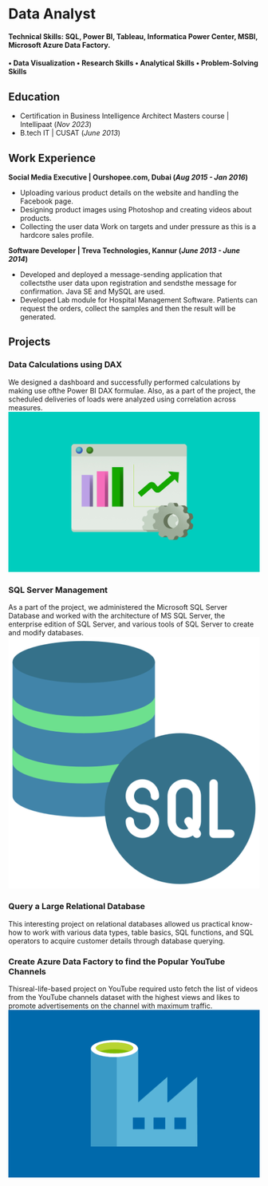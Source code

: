 
# Data Analyst

#### Technical Skills: SQL, Power BI, Tableau, Informatica Power Center, MSBI, Microsoft Azure Data Factory.
#### • Data Visualization • Research Skills • Analytical Skills • Problem-Solving Skills

## Education
- Certification in Business Intelligence Architect Masters course | Intellipaat (_Nov 2023_)						       		
- B.tech IT | CUSAT (_June 2013_)

## Work Experience
**Social Media Executive | Ourshopee.com, Dubai (_Aug 2015 - Jan 2016_)**
- Uploading various product details on the website and handling the Facebook page.
- Designing product images using Photoshop and creating videos about products.
- Collecting the user data Work on targets and under pressure as this is a hardcore sales profile.

**Software Developer | Treva Technologies, Kannur (_June 2013 - June 2014_)**
- Developed and deployed a message-sending application that collectsthe user data upon registration and sendsthe message for 
  confirmation. Java SE and MySQL are used.
- Developed Lab module for Hospital Management Software. Patients can request the orders, collect the samples and then the 
  result will be generated.


## Projects
### Data Calculations using DAX
We designed a dashboard and successfully performed calculations by making use ofthe Power BI DAX formulae. Also, as a part of the project, the scheduled deliveries of loads were analyzed using correlation across measures.
![dax](/assets/img/data-analytics.jpg)
### SQL Server Management
As a part of the project, we administered the Microsoft SQL Server Database and worked with the architecture of MS SQL Server, the enterprise edition of SQL Server, and various tools of SQL Server to create and modify databases.
![sql](/assets/img/sql_icon.png)
### Query a Large Relational Database
This interesting project on relational databases allowed us practical know-how to work with various data types, table basics, SQL functions, and SQL operators to acquire customer details through database querying.
### Create Azure Data Factory to find the Popular YouTube Channels
Thisreal-life-based project on YouTube required usto fetch the list of videos from the YouTube channels dataset with the highest views and likes to promote advertisements on the channel with maximum traffic.
![adf](/assets/img/Azure-Data-Factory.png)



